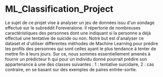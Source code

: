 # ML_Classification_Project
Le sujet de ce projet vise à analyser un jeu de données issu d'un sondage effectué sur le subreddit Foreveralone. Il répertorie de nombreuses caractéristiques des personnes dont une indiquant si la personne a déjà effectué une tentative de suicide ou non. Notre but est d'analyser ce dataset et d'utiliser différentes méthodes de Machine Learning pour prédire les profils des personnes qui sont celles ayant le plus tendance à tenter de mettre fin à leurs jours. Sur ce, nous sommes essentiellement amenés à fournir un prédicteur h qui pour un individu donné pourrait prédire son appartenance à une des classes suivantes : 1 : tentative suicidaire, 2 : cas contraire, en se basant sur des exemples de paires entrée-sortie.
